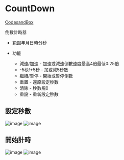 # CountDown

[CodesandBox](https://codesandbox.io/s/countdown-jwjfw)   

倒數計時器

* 範圍年月日時分秒

* 功能
  * 減速/加速 - 加速或減速倒數速度最高4倍最低0.25倍
  * -5秒/+5秒 - 加或減5秒數
  * 繼續/暫停 - 開始或暫停倒數
  * 重置 - 還原設定秒數
  * 清除 - 秒數規0
  * 重設 - 重新設定秒數

## 設定秒數
![image](https://user-images.githubusercontent.com/34929382/123043204-87faaf00-d42a-11eb-9f7f-da39d868484f.png)
![image](https://user-images.githubusercontent.com/34929382/123043298-ab255e80-d42a-11eb-889d-9993730dc40c.png)
## 開始計時
![image](https://user-images.githubusercontent.com/34929382/123021679-1a895700-d407-11eb-8c34-671215383bd2.png)
![image](https://user-images.githubusercontent.com/34929382/123043402-cf813b00-d42a-11eb-87d4-f30688db0238.png)
